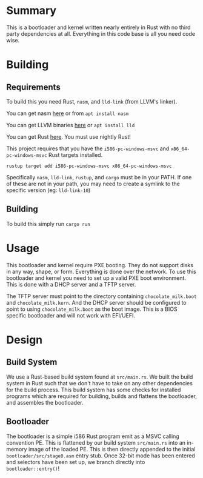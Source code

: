 # Summary

This is a bootloader and kernel written nearly entirely in Rust with no third
party dependencies at all. Everything in this code base is all you need code
wise.

# Building

## Requirements

To build this you need Rust, `nasm`, and `lld-link` (from LLVM's linker).

You can get nasm [here](https://nasm.us/) or from `apt install nasm`

You can get LLVM binaries [here](https://llvm.org/builds/) or `apt install lld`

You can get Rust [here](https://rustup.rs/). You must use nightly Rust!

This project requires that you have the `i586-pc-windows-msvc` and
`x86_64-pc-windows-msvc` Rust targets installed.

`rustup target add i586-pc-windows-msvc x86_64-pc-windows-msvc`

Specifically `nasm`, `lld-link`, `rustup`, and `cargo` must be in your PATH. If
one of these are not in your path, you may need to create a symlink to the
specific version (eg: `lld-link-10`)

## Building

To build this simply run `cargo run`

# Usage

This bootloader and kernel require PXE booting. They do not support disks in
any way, shape, or form. Everything is done over the network. To use this
bootloader and kernel you need to set up a valid PXE boot environment. This is
done with a DHCP server and a TFTP server.

The TFTP server must point to the directory containing `chocolate_milk.boot`
and `chocolate_milk.kern`. And the DHCP server should be configured to point
to using `chocolate_milk.boot` as the boot image. This is a BIOS specific
bootloader and will not work with EFI/UEFI.

# Design

## Build System

We use a Rust-based build system found at `src/main.rs`. We built the build
system in Rust such that we don't have to take on any other dependencies for
the build process. This build system has some checks for installed programs
which are required for building, builds and flattens the bootloader, and
assembles the bootloader.

## Bootloader

The bootloader is a simple i586 Rust program emit as a MSVC calling convention
PE. This is flattened by our build system `src/main.rs` into an
in-memory image of the loaded PE. This is then directly appended to the initial
`bootloader/src/stage0.asm` entry stub. Once 32-bit mode has been entered and
selectors have been set up, we branch directly into `bootloader::entry()`!


